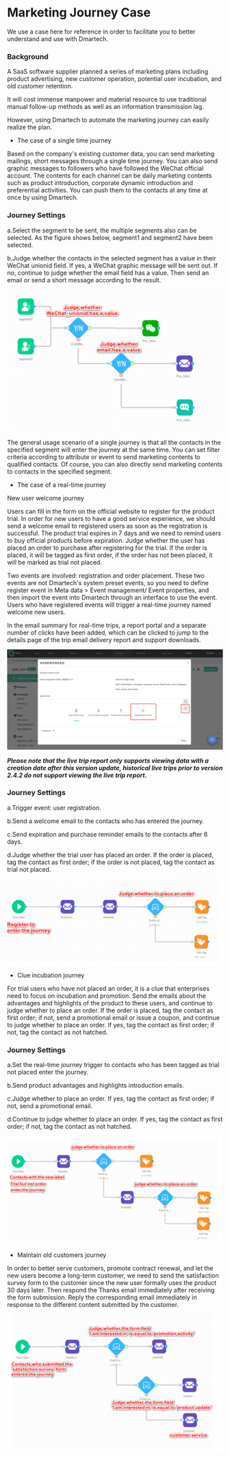 # Marketing Journey Case

We use a case here for reference in order to facilitate you to better understand and use with Dmartech.

### Background

A SaaS software supplier planned a series of marketing plans including product advertising, new customer operation, potential user incubation, and old customer retention.&#x20;

It will cost immense manpower and material resource to use traditional manual follow-up methods as well as an information transmission lag.&#x20;

However, using Dmartech to automate the marketing journey can easily realize the plan.&#x20;

* The case of a single time journey&#x20;

Based on the company's existing customer data, you can send marketing mailings, short messages through a single time journey. You can also send graphic messages to followers who have followed the WeChat official account. The contents for each channel can be daily marketing contents such as product introduction, corporate dynamic introduction and preferential activities. You can push them to the contacts at any time at once by using Dmartech.

### Journey Settings

a.Select the segment to be sent, the multiple segments also can be selected. As the figure shows below, segment1 and segment2 have been selected.&#x20;

b.Judge whether the contacts in the selected segment has a value in their WeChat unionid field. If yes, a WeChat graphic message will be sent out. If no, continue to judge whether the email field has a value. Then send an email or send a short message according to the result.

![](<../.gitbook/assets/image (539).png>)

The general usage scenario of a single journey is that all the contacts in the specified segment will enter the journey at the same time. You can set filter criteria according to attribute or event to send marketing contents to qualified contacts. Of course, you can also directly send marketing contents to contacts in the specified segment.

* The case of a real-time journey&#x20;

New user welcome journey&#x20;

Users can fill in the form on the official website to register for the product trial. In order for new users to have a good service experience, we should send a welcome email to registered users as soon as the registration is successful. The product trial expires in 7 days and we need to remind users to buy official products before expiration. Judge whether the user has placed an order to purchase after registering for the trial. If the order is placed, it will be tagged as first order, if the order has not been placed, it will be marked as trial not placed.&#x20;

Two events are involved: registration and order placement. These two events are not Dmartech's system preset events, so you need to define register event in Meta data > Event management/ Event properties, and then import the event into Dmartech through an interface to use the event. Users who have registered events will trigger a real-time journey named welcome new users.

In the email summary for real-time trips, a report portal and a separate number of clicks have been added, which can be clicked to jump to the details page of the trip email delivery report and support downloads.

![](<../.gitbook/assets/image (643) (1) (1) (1).png>)

_**Please note that the live trip report only supports viewing data with a creation date after this version update, historical live trips prior to version 2.4.2 do not support viewing the live trip report.**_



### Journey Settings&#x20;

a.Trigger event: user registration.&#x20;

b.Send a welcome email to the contacts who has entered the journey.&#x20;

c.Send expiration and purchase reminder emails to the contacts after 6 days.&#x20;

d.Judge whether the trial user has placed an order. If the order is placed, tag the contact as first order; if the order is not placed, tag the contact as trial not placed.

![](<../.gitbook/assets/image (540).png>)

* Clue incubation journey&#x20;

For trial users who have not placed an order, it is a clue that enterprises need to focus on incubation and promotion. Send the emails about the advantages and highlights of the product to these users, and continue to judge whether to place an order. If the order is placed, tag the contact as first order; if not, send a promotional email or issue a coupon, and continue to judge whether to place an order. If yes, tag the contact as first order; if not, tag the contact as not hatched.&#x20;

### Journey Settings&#x20;

a.Set the real-time journey trigger to contacts who has been tagged as trial not placed enter the journey.&#x20;

b.Send product advantages and highlights introduction emails.&#x20;

c.Judge whether to place an order. If yes, tag the contact as first order; if not, send a promotional email.&#x20;

d.Continue to judge whether to place an order. If yes, tag the contact as first order; if not, tag the contact as not hatched.

![](<../.gitbook/assets/image (563).png>)

* Maintain old customers journey&#x20;

In order to better serve customers, promote contract renewal, and let the new users become a long-term customer, we need to send the satisfaction survey form to the customer since the new user formally uses the product 30 days later. Then respond the Thanks email immediately after receiving the form submission. Reply the corresponding email immediately in response to the different content submitted by the customer.

![](<../.gitbook/assets/image (518).png>)
